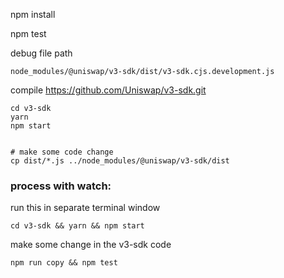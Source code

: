 npm install

npm test

debug file path
```
node_modules/@uniswap/v3-sdk/dist/v3-sdk.cjs.development.js

```



compile https://github.com/Uniswap/v3-sdk.git


```
cd v3-sdk
yarn
npm start


# make some code change
cp dist/*.js ../node_modules/@uniswap/v3-sdk/dist
```


### process with watch:

run this in separate terminal window
```
cd v3-sdk && yarn && npm start
```

make some change in the v3-sdk code
```
npm run copy && npm test
```
